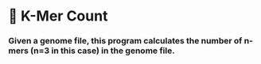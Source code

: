 # :moyai: **K-Mer Count** 
### Given a genome file, this program calculates the number of n-mers (n=3 in this case) in the genome file.

